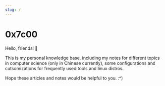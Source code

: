 ```yaml
---
slug: /
---
```


# 0x7c00

Hello, friends! 👋

This is my personal knowledge base, including my notes for different topics in computer science (only in Chinese currently), some configurations and cutsomizations for frequently used tools and linux distros.

Hope these articles and notes would be helpful to you. :^)
